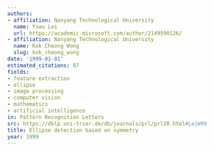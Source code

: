 ```yaml
---
authors:
- affiliation: Nanyang Technological University
  name: Yiwu Lei
  url: https://academic.microsoft.com/author/2149590126/
- affiliation: Nanyang Technological University
  name: Kok Cheong Wong
  slug: kok_cheong_wong
date: '1999-01-01'
estimated_citations: 87
fields:
- feature extraction
- ellipse
- image processing
- computer vision
- mathematics
- artificial intelligence
in: Pattern Recognition Letters
src: https://dblp.uni-trier.de/db/journals/prl/prl20.html#LeiW99
title: Ellipse detection based on symmetry
year: 1999
---
```

